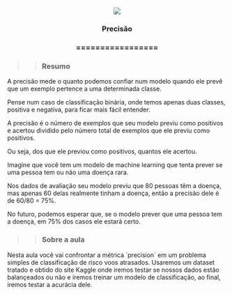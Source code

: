<h1 align="center">
<img src="https://img.shields.io/static/v1?label=Precisão%20POR&message=TAH%20NA%20TEIA&color=7159c1&style=flat-square&logo=ghost"/>

<h3> <p align="center">Precisão </p> </h3>
<h3> <p align="center"> ================= </p> </h3>

>> <h3> Resumo </h3>

<p> A precisão mede o quanto podemos confiar num modelo quando ele prevê que um exemplo pertence a uma determinada classe.

Pense num caso de classificação binária, onde temos apenas duas classes, positiva e negativa, para ficar mais fácil entender.

A precisão é o número de exemplos que seu modelo previu como positivos e acertou dividido pelo número total de exemplos que ele previu como positivos.

Ou seja, dos que ele previou como positivos, quantos ele acertou.

Imagine que você tem um modelo de machine learning que tenta prever se uma pessoa tem ou não uma doença rara.

Nos dados de avaliação seu modelo previu que 80 pessoas têm a doença, mas apenas 60 delas realmente tinham a doença, então a precisão dele é de 60/80 = 75%.

No futuro, podemos esperar que, se o modelo prever que uma pessoa tem a doença, em 75% dos casos ele estará certo. </p>

>> <h3> Sobre a aula </h3>

<p> Nesta aula você vai confrontar a métrica `precision` em um problema simples de classificação de risco voos atrasados. Usaremos um dataset tratado e obtido do site Kaggle onde iremos testar se nossos dados estão balançeados ou não e iremos treinar um modelo de classificação, ao final, iremos testar a acurácia dele. </p>
